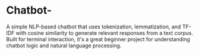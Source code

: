 # Chatbot-
A simple NLP-based chatbot that uses tokenization, lemmatization, and TF-IDF with cosine similarity to generate relevant responses from a text corpus. Built for terminal interaction, it's a great beginner project for understanding chatbot logic and natural language processing.
